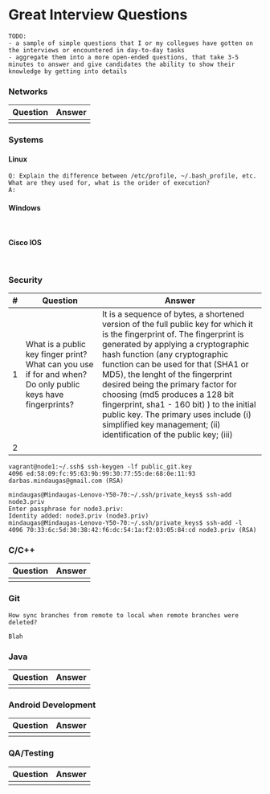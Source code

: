 # Great Interview Questions

```
TODO: 
- a sample of simple questions that I or my collegues have gotten on the interviews or encountered in day-to-day tasks
- aggregate them into a more open-ended questions, that take 3-5 minutes to answer and give candidates the ability to show their knowledge by getting into details

```

### Networks 
| Question      | Answer      |
|---------------|-------------|
|               |             |

### Systems
#### Linux
```
Q: Explain the difference between /etc/profile, ~/.bash_profile, etc. What are they used for, what is the orider of execution?
A: 

```
#### Windows
```


```
#### Cisco IOS
```


```

### Security
| # |Question     | Answer      |
|---|-------------|-------------|
| 1 | What is a public key finger print? What can you use if for and when? Do only public keys have fingerprints? | It is a sequence of bytes, a shortened version of the full public key for which it is the fingerprint of. The fingerprint is generated by applying a cryptographic hash function (any cryptographic function can be used for that (SHA1 or MD5), the lenght of the fingerprint desired being the primary factor for choosing (md5 produces a 128 bit fingerprint, sha1 - 160 bit) ) to the initial public key. The primary uses include (i) simplified key management; (ii) identification of the public key; (iii) |
| 2 | | |

```
vagrant@node1:~/.ssh$ ssh-keygen -lf public_git.key 
4096 ed:58:09:fc:95:63:9b:99:30:77:55:de:68:0e:11:93  darbas.mindaugas@gmail.com (RSA)
```

```
mindaugas@Mindaugas-Lenovo-Y50-70:~/.ssh/private_keys$ ssh-add node3.priv 
Enter passphrase for node3.priv: 
Identity added: node3.priv (node3.priv)
mindaugas@Mindaugas-Lenovo-Y50-70:~/.ssh/private_keys$ ssh-add -l
4096 70:33:6c:5d:30:38:42:f6:dc:54:1a:f2:03:05:84:cd node3.priv (RSA)
```

### C/C++ 
| Question      | Answer      |
|---------------|-------------|
|               |             |

### Git
``` 
How sync branches from remote to local when remote branches were deleted?
```
```
Blah
```

### Java
| Question      | Answer      |
|---------------|-------------|
|               |             |

### Android Development
| Question      | Answer      |
|---------------|-------------|
|               |             |

### QA/Testing
| Question      | Answer      |
|---------------|-------------|
|               |             |
